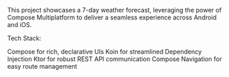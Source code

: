 This project showcases a 7-day weather forecast, leveraging the power of Compose Multiplatform to deliver a seamless experience across Android and iOS.

Tech Stack:

Compose for rich, declarative UIs
Koin for streamlined Dependency Injection
Ktor for robust REST API communication
Compose Navigation for easy route management
